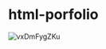 # html-porfolio


![vxDmFygZKu](https://github.com/KadirErbas/Web-Development-Bootcamp/assets/93327468/81cfb5fd-301c-40bf-b75f-2139fc264bc0)

